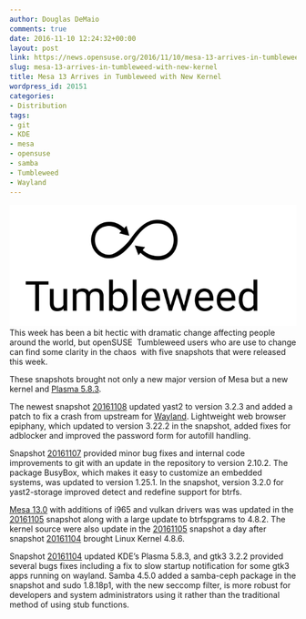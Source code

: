 ```yaml
---
author: Douglas DeMaio
comments: true
date: 2016-11-10 12:24:32+00:00
layout: post
link: https://news.opensuse.org/2016/11/10/mesa-13-arrives-in-tumbleweed-with-new-kernel/
slug: mesa-13-arrives-in-tumbleweed-with-new-kernel
title: Mesa 13 Arrives in Tumbleweed with New Kernel
wordpress_id: 20151
categories:
- Distribution
tags:
- git
- KDE
- mesa
- opensuse
- samba
- Tumbleweed
- Wayland
---
```


![Tumbleweed-black](/wp-content/uploads/2016/03/Tumbleweed-black.png)This week has been a bit hectic with dramatic change affecting people around the world, but openSUSE  Tumbleweed users who are use to change can find some clarity in the chaos  with five snapshots that were released this week.

These snapshots brought not only a new major version of Mesa but a new kernel and [Plasma 5.8.3](https://www.kde.org/announcements/plasma-5.8.3.php).

The newest snapshot [20161108](https://lists.opensuse.org/opensuse-factory/2016-11/msg00161.html) updated yast2 to version 3.2.3 and added a patch to fix a crash from upstream for [Wayland](https://wayland.freedesktop.org). Lightweight web browser epiphany, which updated to version 3.22.2 in the snapshot, added fixes for adblocker and improved the password form for autofill handling.

Snapshot [20161107](https://lists.opensuse.org/opensuse-factory/2016-11/msg00148.html) provided minor bug fixes and internal code improvements to git with an update in the repository to version 2.10.2. The package BusyBox, which makes it easy to customize an embedded systems, was updated to version 1.25.1. In the snapshot, version 3.2.0 for yast2-storage improved detect and redefine support for btrfs.

[Mesa 13.0](//www.mesa3d.org) with additions of i965 and vulkan drivers was was updated in the [20161105](https://lists.opensuse.org/opensuse-factory/2016-11/msg00099.html) snapshot along with a large update to btrfspgrams to 4.8.2. The kernel source were also update in the [20161105](https://lists.opensuse.org/opensuse-factory/2016-11/msg00099.html) snapshot a day after snapshot [20161104](https://lists.opensuse.org/opensuse-factory/2016-11/msg00084.html) brought Linux Kernel 4.8.6. 

Snapshot [20161104](https://lists.opensuse.org/opensuse-factory/2016-11/msg00084.html) updated KDE’s Plasma 5.8.3, and gtk3 3.2.2 provided several bugs fixes including a fix to slow startup notification for some gtk3 apps running on wayland. Samba 4.5.0 added a samba-ceph package in the snapshot and sudo 1.8.18p1, with the new seccomp filter, is more robust for developers and system administrators using it rather than the traditional method of using stub functions.
